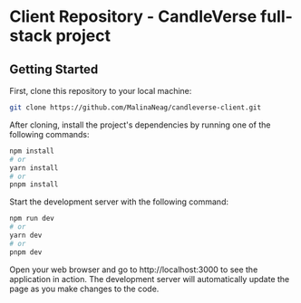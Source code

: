 # Client Repository - CandleVerse full-stack project

## Getting Started

First, clone this repository to your local machine:

```bash
git clone https://github.com/MalinaNeag/candleverse-client.git
```

After cloning, install the project's dependencies by running one of the following commands:

```bash
npm install
# or
yarn install
# or
pnpm install
```

Start the development server with the following command:

```bash
npm run dev
# or
yarn dev
# or
pnpm dev
```

Open your web browser and go to http://localhost:3000 to see the application in action. The development server will automatically update the page as you make changes to the code.




